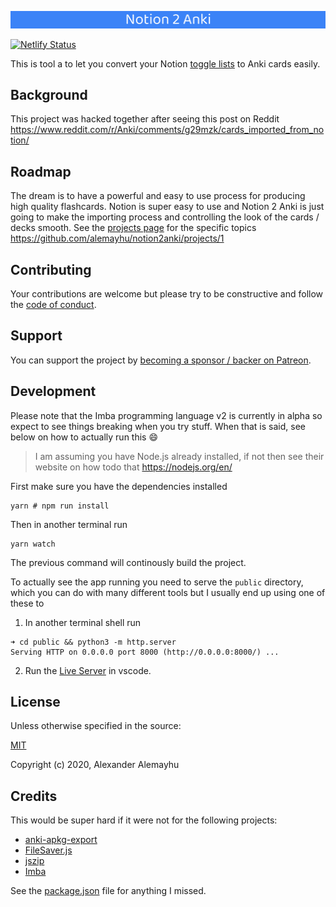 ![Notion 2 Anki](public/banner.png)

[![Netlify Status](https://api.netlify.com/api/v1/badges/5da03a4d-2c54-4343-8949-33124d2211e5/deploy-status)](https://app.netlify.com/sites/vibrant-swirles-654fce/deploys)

This is tool a to let you convert your Notion [toggle lists][tl] to Anki cards easily.

[tl]: https://www.notion.so/Toggles-c720af26b4bd4789b736c140b2dc73fe

## Background

This project was hacked together after seeing this post on Reddit 
https://www.reddit.com/r/Anki/comments/g29mzk/cards_imported_from_notion/


## Roadmap

The dream is to have a powerful and easy to use process for producing high quality flashcards. Notion is super easy to use and Notion 2 Anki is just going to make the importing process and controlling the look of the cards / decks smooth. See the [projects page][pa] for the specific topics https://github.com/alemayhu/notion2anki/projects/1

[pa]: https://github.com/alemayhu/notion2anki/projects/1

## Contributing

Your contributions are welcome but please try to be constructive and follow the
[code of conduct](./CODE_OF_CONDUCT.md).

## Support

You can support the project by [becoming a sponsor / backer on Patreon](http://patreon.com/scanf).

## Development

Please note that the Imba programming language v2 is currently in alpha so expect
to see things breaking when you try stuff. When that is said, see below on how
to actually run this :smile:

> I am assuming you have Node.js already installed, if not then see their website on how todo that https://nodejs.org/en/

First make sure you have the dependencies installed
```
yarn # npm run install
```

Then in another terminal run 

```
yarn watch
```

The previous command will continously build the project.

To actually see the app running you need to serve the `public` directory,
which you can do with many different tools but I usually end up using one
of these to

1) In another terminal shell run
```
➜ cd public && python3 -m http.server
Serving HTTP on 0.0.0.0 port 8000 (http://0.0.0.0:8000/) ...
```

2) Run the [Live Server](https://marketplace.visualstudio.com/items?itemName=ritwickdey.LiveServer) in vscode.

## License

Unless otherwise specified in the source:

[MIT](./LICENSE)

Copyright (c) 2020, Alexander Alemayhu

## Credits

This would be super hard if it were not for the following projects:

- [anki-apkg-export](https://github.com/repeat-space/anki-apkg-export)
- [FileSaver.js](https://github.com/eligrey/FileSaver.js/)
- [jszip](https://github.com/Stuk/jszip)
- [Imba](https://github.com/imba/imba)

See the [package.json](./package.json) file for anything I missed.
